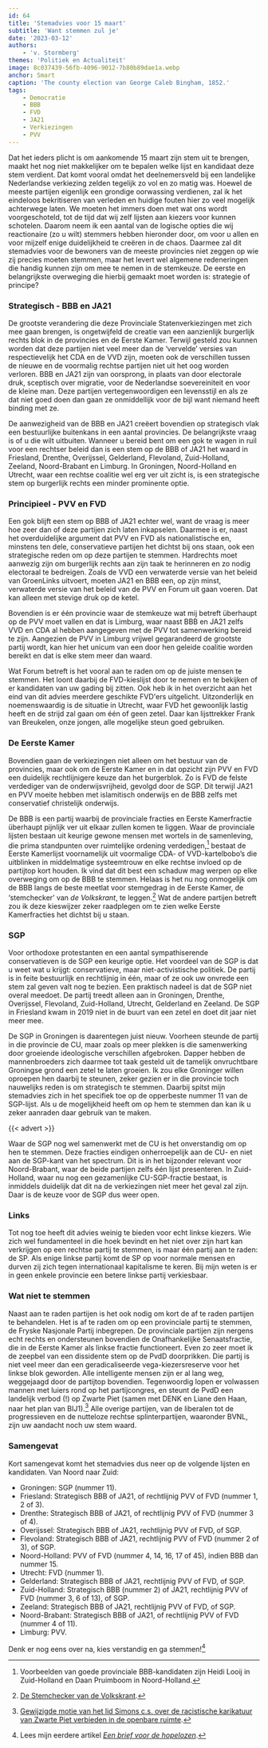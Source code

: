```yaml
---
id: 64
title: 'Stemadvies voor 15 maart'
subtitle: 'Want stemmen zul je'
date: '2023-03-12'
authors:
    - 'v. Stormberg'
themes: 'Politiek en Actualiteit'
image: 8c037439-56fb-4096-9012-7b80b89dae1a.webp
anchor: Smart
caption: 'The county election van George Caleb Bingham, 1852.'
tags:
    - Democratie
    - BBB
    - FVD
    - JA21
    - Verkiezingen
    - PVV
---
```


Dat het ieders plicht is om aankomende 15 maart zijn stem uit te brengen, maakt het nog niet makkelijker om te bepalen welke lijst en kandidaat deze stem verdient. Dat komt vooral omdat het deelnemersveld bij een landelijke Nederlandse verkiezing zelden tegelijk zo vol en zo matig was. Hoewel de meeste partijen eigenlijk een grondige oorwassing verdienen, zal ik het eindeloos bekritiseren van verleden en huidige fouten hier zo veel mogelijk achterwege laten. We moeten het immers doen met wat ons wordt voorgeschoteld, tot de tijd dat wij zelf lijsten aan kiezers voor kunnen schotelen. Daarom neem ik een aantal van de logische opties die wij reactionaire (zo u wilt) stemmers hebben hieronder door, om voor u allen en voor mijzelf enige duidelijkheid te creëren in de chaos. Daarmee zal dit stemadvies voor de bewoners van de meeste provincies niet zeggen op wie zij precies moeten stemmen, maar het levert wel algemene redeneringen die handig kunnen zijn om mee te nemen in de stemkeuze. De eerste en belangrijkste overweging die hierbij gemaakt moet worden is: strategie of principe?


### Strategisch - BBB en JA21

De grootste verandering die deze Provinciale Statenverkiezingen met zich mee gaan brengen, is ongetwijfeld de creatie van een aanzienlijk burgerlijk rechts blok in de provincies en de Eerste Kamer. Terwijl gesteld zou kunnen worden dat deze partijen niet veel meer dan de ‘vervelde’ versies van respectievelijk het CDA en de VVD zijn, moeten ook de verschillen tussen de nieuwe en de voormalig rechtse partijen niet uit het oog worden verloren. BBB en JA21 zijn van oorsprong, in plaats van door electorale druk, sceptisch over migratie, voor de Nederlandse soevereiniteit en voor de kleine man. Deze partijen vertegenwoordigen een levensstijl en als ze dat niet goed doen dan gaan ze onmiddellijk voor de bijl want niemand heeft binding met ze.

De aanwezigheid van de BBB en JA21 creëert bovendien op strategisch vlak een bestuurlijke buitenkans in een aantal provincies. De belangrijkste vraag is of u die wilt uitbuiten. Wanneer u bereid bent om een gok te wagen in ruil voor een rechtser beleid dan is een stem op de BBB of JA21 het waard in Friesland, Drenthe, Overijssel, Gelderland, Flevoland, Zuid-Holland, Zeeland, Noord-Brabant en Limburg. In Groningen, Noord-Holland en Utrecht, waar een rechtse coalitie wel erg ver uit zicht is, is een strategische stem op burgerlijk rechts een minder prominente optie.


### Principieel - PVV en FVD

Een gok blijft een stem op BBB of JA21 echter wel, want de vraag is meer hoe zeer dan of deze partijen zich laten inkapselen. Daarmee is er, naast het overduidelijke argument dat PVV en FVD als nationalistische en, minstens ten dele, conservatieve partijen het dichtst bij ons staan, ook een strategische reden om op deze partijen te stemmen. Hardrechts moet aanwezig zijn om burgerlijk rechts aan zijn taak te herinneren en zo nodig electoraal te bedreigen. Zoals de VVD een verwaterde versie van het beleid van GroenLinks uitvoert, moeten JA21 en BBB een, op zijn minst, verwaterde versie van het beleid van de PVV en Forum uit gaan voeren. Dat kan alleen met stevige druk op de ketel.

Bovendien is er één provincie waar de stemkeuze wat mij betreft überhaupt op de PVV moet vallen en dat is Limburg, waar naast BBB en JA21 zelfs VVD en CDA al hebben aangegeven met de PVV tot samenwerking bereid te zijn. Aangezien de PVV in Limburg vrijwel gegarandeerd de grootste partij wordt, kan hier het unicum van een door hen geleide coalitie worden bereikt en dat is elke stem meer dan waard.

Wat Forum betreft is het vooral aan te raden om op de juiste mensen te stemmen. Het loont daarbij de FVD-kieslijst door te nemen en te bekijken of er kandidaten van uw gading bij zitten. Ook heb ik in het overzicht aan het eind van dit advies meerdere geschikte FVD'ers uitgelicht. Uitzonderlijk en noemenswaardig is de situatie in Utrecht, waar FVD het gewoonlijk lastig heeft en de strijd zal gaan om één of geen zetel. Daar kan lijsttrekker Frank van Breukelen, onze jongen, alle mogelijke steun goed gebruiken.


### De Eerste Kamer

Bovendien gaan de verkiezingen niet alleen om het bestuur van de provincies, maar ook om de Eerste Kamer en in dat opzicht zijn PVV en FVD een duidelijk rechtlijnigere keuze dan het burgerblok. Zo is FVD de felste verdediger van de onderwijsvrijheid, gevolgd door de SGP. Dit terwijl JA21 en PVV moeite hebben met islamitisch onderwijs en de BBB zelfs met conservatief christelijk onderwijs. 

De BBB is een partij waarbij de provinciale fracties en Eerste Kamerfractie überhaupt pijnlijk ver uit elkaar zullen komen te liggen. Waar de provinciale lijsten bestaan uit keurige gewone mensen met wortels in de samenleving, die prima standpunten over ruimtelijke ordening verdedigen,[^1] bestaat de Eerste Kamerlijst voornamelijk uit voormalige CDA- of VVD-kartelbobo’s die uitblinken in middelmatige systeemtrouw en elke rechtse invloed op de partijtop kort houden. Ik vind dat dit best een schaduw mag werpen op elke overweging om op de BBB te stemmen. Helaas is het nu nog onmogelijk om de BBB langs de beste meetlat voor stemgedrag in de Eerste Kamer, de ‘stemchecker’ van _de Volkskrant_, te leggen.[^2]  Wat de andere partijen betreft zou ik deze kieswijzer zeker raadplegen om te zien welke Eerste Kamerfracties het dichtst bij u staan.


### SGP

Voor orthodoxe protestanten en een aantal sympathiserende conservatieven is de SGP een keurige optie. Het voordeel van de SGP is dat u weet wat u krijgt: conservatieve, maar niet-activistische politiek. De partij is in feite bestuurlijk en rechtlijnig in één, maar of ze ook uw onvrede een stem zal geven valt nog te bezien. Een praktisch nadeel is dat de SGP niet overal meedoet. De partij treedt alleen aan in Groningen, Drenthe, Overijssel, Flevoland, Zuid-Holland, Utrecht, Gelderland en Zeeland. De SGP in Friesland kwam in 2019 niet in de buurt van een zetel en doet dit jaar niet meer mee.

De SGP in Groningen is daarentegen juist nieuw. Voorheen steunde de partij in die provincie de CU, maar zoals op meer plekken is die samenwerking door groeiende ideologische verschillen afgebroken. Dapper hebben de mannenbroeders zich daarmee tot taak gesteld uit de tamelijk onvruchtbare Groningse grond een zetel te laten groeien. Ik zou elke Groninger willen oproepen hen daarbij te steunen, zeker gezien er in die provincie toch nauwelijks reden is om strategisch te stemmen. Daarbij spitst mijn stemadvies zich in het specifiek toe op de opperbeste nummer 11 van de SGP-lijst. Als u de mogelijkheid heeft om op hem te stemmen dan kan ik u zeker aanraden daar gebruik van te maken.

{{< advert >}}

Waar de SGP nog wel samenwerkt met de CU is het onverstandig om op hen te stemmen. Deze fracties eindigen onherroepelijk aan de CU- en niet aan de SGP-kant van het spectrum. Dit is in het bijzonder relevant voor Noord-Brabant, waar de beide partijen zelfs één lijst presenteren. In Zuid-Holland, waar nu nog een gezamenlijke CU-SGP-fractie bestaat, is inmiddels duidelijk dat dit na de verkiezingen niet meer het geval zal zijn. Daar is de keuze voor de SGP dus weer open.


### Links

Tot nog toe heeft dit advies weinig te bieden voor echt linkse kiezers. Wie zich wel fundamenteel in die hoek bevindt en het niet over zijn hart kan verkrijgen op een rechtse partij te stemmen, is maar één partij aan te raden: de SP. Als enige linkse partij komt de SP op voor normale mensen en durven zij zich tegen internationaal kapitalisme te keren. Bij mijn weten is er in geen enkele provincie een betere linkse partij verkiesbaar.


### Wat niet te stemmen

Naast aan te raden partijen is het ook nodig om kort de af te raden partijen te behandelen. Het is af te raden om op een provinciale partij te stemmen, de Fryske Nasjonale Partij inbegrepen. De provinciale partijen zijn nergens echt rechts en ondersteunen bovendien de Onafhankelijke Senaatsfractie, die in de Eerste Kamer als linkse fractie functioneert. Even zo zeer moet ik de zeepbel van een dissidente stem op de PvdD doorprikken. Die partij is niet veel meer dan een geradicaliseerde vega-kiezersreserve voor het linkse blok geworden. Alle intelligente mensen zijn er al lang weg, weggejaagd door de partijtop bovendien. Tegenwoordig lopen er volwassen mannen met luiers rond op het partijcongres, en steunt de PvdD een landelijk verbod (!) op Zwarte Piet (samen met DENK en Liane den Haan, naar het plan van BIJ1).[^3]  Alle overige partijen, van de liberalen tot de progressieven en de nutteloze rechtse splinterpartijen, waaronder BVNL, zijn uw aandacht noch uw stem waard.


### Samengevat

Kort samengevat komt het stemadvies dus neer op de volgende lijsten en kandidaten. Van Noord naar Zuid:

- Groningen: SGP (nummer 11).
- Friesland: Strategisch BBB of JA21, of rechtlijnig PVV of FVD (nummer 1, 2 of 3).
- Drenthe: Strategisch BBB of JA21, of rechtlijnig PVV of FVD (nummer 3 of 4).
- Overijssel: Strategisch BBB of JA21, rechtlijnig PVV of FVD, of SGP.
- Flevoland: Strategisch BBB of JA21, rechtlijnig PVV of FVD (nummer 2 of 3), of SGP.
- Noord-Holland: PVV of FVD (nummer 4, 14, 16, 17 of 45), indien BBB dan nummer 15.
- Utrecht: FVD (nummer 1).
- Gelderland: Strategisch BBB of JA21, rechtlijnig PVV of FVD, of SGP.
- Zuid-Holland: Strategisch BBB (nummer 2) of JA21, rechtlijnig PVV of FVD (nummer 3, 6 of 13), of SGP.
- Zeeland: Strategisch BBB of JA21, rechtlijnig PVV of FVD, of SGP.
- Noord-Brabant: Strategisch BBB of JA21, of rechtlijnig PVV of FVD (nummer 4 of 11).
- Limburg: PVV.

Denk er nog eens over na, kies verstandig en ga stemmen![^4]


[^1]: Voorbeelden van goede provinciale BBB-kandidaten zijn Heidi Looij in Zuid-Holland en Daan Pruimboom in Noord-Holland.
[^2]: [De Stemchecker van de Volkskrant](https://www.volkskrant.nl/kijkverder/2023/stemchecker-2023~v631422/).
[^3]: [Gewijzigde motie van het lid Simons c.s. over de racistische karikatuur van Zwarte Piet verbieden in de openbare ruimte](https://www.tweedekamer.nl/kamerstukken/moties/detail?id=2021Z23777&did=2021D50451).
[^4]: Lees mijn eerdere artikel *[Een brief voor de hopelozen](https://reactionair.nl/artikelen/een-brief-voor-de-hopelozen/)*.
